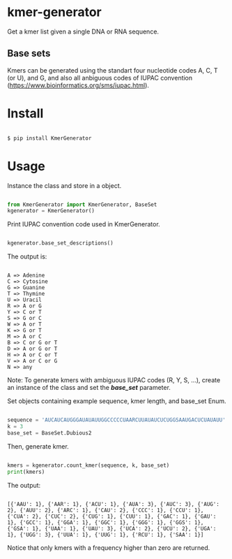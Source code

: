 # kmer-generator
Get a kmer list given a single DNA or RNA sequence.

## Base sets
Kmers can be generated using the standart four nucleotide codes A, C, T (or U), and G, and also all anbiguous codes of IUPAC convention (https://www.bioinformatics.org/sms/iupac.html).

# Install
```bash

$ pip install KmerGenerator

```

# Usage
Instance the class and store in a object.

```python

from KmerGenerator import KmerGenerator, BaseSet
kgenerator = KmerGenerator()

```

Print IUPAC convention code used in KmerGenerator.
```python

kgenerator.base_set_descriptions()

```

The output is:
```

A => Adenine
C => Cytosine
G => Guanine
T => Thymine
U => Uracil
R => A or G
Y => C or T
S => G or C
W => A or T
K => G or T
M => A or C
B => C or G or T
D => A or G or T
H => A or C or T
V => A or C or G
N => any

```

Note: To generate kmers with ambiguous IUPAC codes (R, Y, S, ...), create an instance of the class and set the ***base_set*** parameter.

Set objects containing example sequence, kmer length, and base_set Enum.
```python

sequence = 'AUCAUCAUGGGAUAUAUUGGCCCCCUAARCUUAUAUCUCUGGSAAUGACUCUAUAUU'
k = 3
base_set = BaseSet.Dubious2

```

Then, generate kmer.
```python

kmers = kgenerator.count_kmer(sequence, k, base_set)
print(kmers)

```

The output:
```

[{'AAU': 1}, {'AAR': 1}, {'ACU': 1}, {'AUA': 3}, {'AUC': 3}, {'AUG': 2}, {'AUU': 2}, {'ARC': 1}, {'CAU': 2}, {'CCC': 1}, {'CCU': 1}, {'CUA': 2}, {'CUC': 2}, {'CUG': 1}, {'CUU': 1}, {'GAC': 1}, {'GAU': 1}, {'GCC': 1}, {'GGA': 1}, {'GGC': 1}, {'GGG': 1}, {'GGS': 1}, {'GSA': 1}, {'UAA': 1}, {'UAU': 3}, {'UCA': 2}, {'UCU': 2}, {'UGA': 1}, {'UGG': 3}, {'UUA': 1}, {'UUG': 1}, {'RCU': 1}, {'SAA': 1}]

```

Notice that only kmers with a frequency higher than zero are returned.

